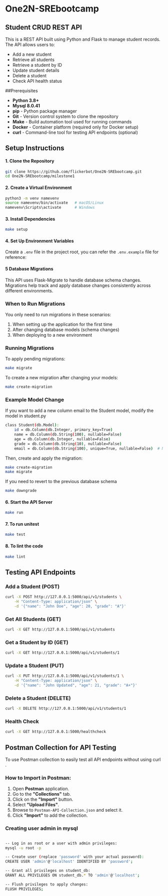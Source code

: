 # One2N-SREbootcamp

## Student CRUD REST API

This is a REST API built using Python and Flask to manage student records. The API allows users to:

- Add a new student
- Retrieve all students
- Retrieve a student by ID
- Update student details
- Delete a student
- Check API health status

##Prerequisites

- **Python 3.8+**
- **Mysql 8.0.41**
- **pip** - Python package manager
- **Git** - Version control system to clone the repository
- **Make** - Build automation tool used for running commands
- **Docker** - Container platform (required only for Docker setup)
- **curl** - Command-line tool for testing API endpoints (optional)

## Setup Instructions

#### **1. Clone the Repository**

```bash
git clone https://github.com/flickerbot/One2N-SREbootcamp.git
cd One2N-SREbootcamp/milestone1

```

#### **2. Create a Virtual Environment**

```bash
python3 -m venv namevenv
source namevenv/bin/activate   # macOS/Linux
namevenv\Scripts\activate      # Windows
```

#### **3. Install Dependencies**

```bash
make setup
```
 

#### **4. Set Up Environment Variables**

Create a `.env` file in the project root, you can refer the `.env.example` file for reference:


#### **5 Database Migrations**

This API uses Flask-Migrate to handle database schema changes. Migrations help track and apply database changes consistently across different environments.

### When to Run Migrations

You only need to run migrations in these scenarios:

1. When setting up the application for the first time
2. After changing database models (schema changes)
3. When deploying to a new environment

### Running Migrations

To apply pending migrations:

```bash
make migrate
```

To create a new migration after changing your models:

```bash
make create-migration
```

### Example Model Change

If you want to add a new column email to the Student model, modify the model in student.py
```bash
class Student(db.Model):
    id = db.Column(db.Integer, primary_key=True)
    name = db.Column(db.String(100), nullable=False)
    age = db.Column(db.Integer, nullable=False)
    grade = db.Column(db.String(10), nullable=False)
    email = db.Column(db.String(100), unique=True, nullable=False)  # New column
```

Then, create and apply the migration:

```bash
make create-migration
make migrate
```

If you need to revert to the previous database schema

```bash
make downgrade
```




#### **6. Start the API Server**

```bash
make run
```
#### **7. To run unitest**
```bash
make test
```
#### **8. To lint the code**
```bash
make lint
```


## Testing API Endpoints

### **Add a Student (POST)**

```bash
curl -X POST http://127.0.0.1:5000/api/v1/students \
    -H "Content-Type: application/json" \
    -d '{"name": "John Doe", "age": 20, "grade": "A"}'
```

### **Get All Students (GET)**

```bash
curl -X GET http://127.0.0.1:5000/api/v1/students
```

### **Get a Student by ID (GET)**

```bash
curl -X GET http://127.0.0.1:5000/api/v1/students/1
```

### **Update a Student (PUT)**

```bash
curl -X PUT http://127.0.0.1:5000/api/v1/students/1 \
    -H "Content-Type: application/json" \
    -d '{"name": "John Updated", "age": 21, "grade": "A+"}'
```

### **Delete a Student (DELETE)**

```bash
curl -X DELETE http://127.0.0.1:5000/api/v1/students/1
```

### **Health Check**

```bash
curl -X GET http://127.0.0.1:5000/healthcheck
```

## Postman Collection for API Testing

To use Postman collection to easily test all API endpoints without using curl .

###  How to Import in Postman:

1. Open **Postman** application.
2. Go to the **"Collections"** tab.
3. Click on the **"Import"** button.
4. Select **"Upload Files"**.
5. Browse to `Postman-API-Collection.json` and select it.
6. Click **"Import"** to add the collection.
 


### Creating user admin in mysql

```bash

-- Log in as root or a user with admin privileges:
mysql -u root -p

-- Create user (replace 'password' with your actual password):
CREATE USER 'admin'@'localhost' IDENTIFIED BY 'password';

-- Grant all privileges on student_db:
GRANT ALL PRIVILEGES ON student_db.* TO 'admin'@'localhost';

-- Flush privileges to apply changes:
FLUSH PRIVILEGES;

```
